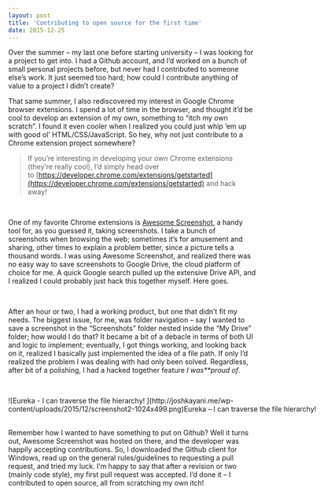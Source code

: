 ```yaml
---
layout: post
title: 'Contributing to open source for the first time'
date: 2015-12-25
---
```


Over the summer – my last one before starting university – I was looking for a project to get into. I had a Github account, and I’d worked on a bunch of small personal projects before, but never had I contributed to someone else’s work. It just seemed too hard; how could I contribute anything of value to a project I didn’t create?

That same summer, I also rediscovered my interest in Google Chrome browser extensions. I spend a lot of time in the browser, and thought it’d be cool to develop an extension of my own, something to “itch my own scratch”. I found it even cooler when I realized you could just whip ’em up with good ol’ HTML/CSS/JavaScript. So hey, why not just contribute to a Chrome extension project somewhere?

> If you’re interesting in developing your own Chrome extensions (they’re really cool), I’d simply head over to [https://developer.chrome.com/extensions/getstarted](https://developer.chrome.com/extensions/getstarted) and hack away!

 

One of my favorite Chrome extensions is [Awesome Screenshot](https://chrome.google.com/webstore/detail/awesome-screenshot-minus/bnophbnknjcjnbadhhkciahanapffepm?hl=en), a handy tool for, as you guessed it, taking screenshots. I take a bunch of screenshots when browsing the web; sometimes it’s for amusement and sharing, other times to explain a problem better, since a picture tells a thousand words. I was using Awesome Screenshot, and realized there was no easy way to save screenshots to Google Drive, the cloud platform of choice for me. A quick Google search pulled up the extensive Drive API, and I realized I could probably just hack this together myself. Here goes.

 

After an hour or two, I had a working product, but one that didn’t fit my needs. The biggest issue, for me, was folder navigation – say I wanted to save a screenshot in the “Screenshots” folder nested inside the “My Drive” folder; how would I do that? It became a bit of a debacle in terms of both UI and logic to implement; eventually, I got things working, and looking back on it, realized I basically just implemented the idea of a file path. If only I’d realized the problem I was dealing with had only been solved. Regardless, after bit of a polishing, I had a hacked together feature *I was**proud of*.

 

<div class="wp-caption aligncenter" id="attachment_51" style="width: 710px">![Eureka - I can traverse the file hierarchy! ](http://joshkayani.me/wp-content/uploads/2015/12/screenshot2-1024x499.png)Eureka – I can traverse the file hierarchy!

</div> 

Remember how I wanted to have something to put on Github? Well it turns out, Awesome Screenshot was hosted on there, and the developer was happily accepting contributions. So, I downloaded the Github client for Windows, read up on the general rules/guidelines to requesting a pull request, and tried my luck. I’m happy to say that after a revision or two (mainly code style), my first pull request was accepted. I’d done it – I contributed to open source, all from scratching my own itch!

 



